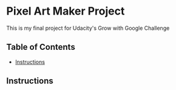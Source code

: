 # Pixel Art Maker Project
This is my final project for Udacity's Grow with Google Challenge

## Table of Contents

* [Instructions](#instructions)

## Instructions






